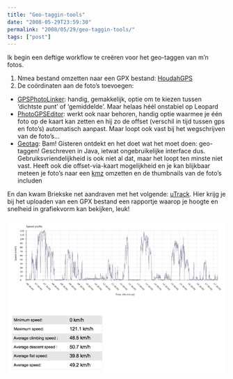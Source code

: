 ```yaml
---
title: "Geo-taggin-tools"
date: "2008-05-29T23:59:30"
permalink: "2008/05/29/geo-taggin-tools/"
tags: ["post"]
---
```

Ik begin een deftige workflow te creëren voor het geo-taggen van m’n fotos.

1. Nmea bestand omzetten naar een GPX bestand: [HoudahGPS](http://www.houdah.com/houdahGPS/index.html "http://www.houdah.com/houdahGPS/index.html")
2. De coördinaten aan de foto’s toevoegen:

* [GPSPhotoLinker](http://oregonstate.edu/~earlyj/gpsphotolinker/ "http://oregonstate.edu/~earlyj/gpsphotolinker/"): handig, gemakkelijk, optie om te kiezen tussen ‘dichtste punt’ of ‘gemiddelde’. Maar helaas héél onstabiel op Leopard
* [PhotoGPSEditor](http://www.mmisoftware.co.uk/pages/photogpseditor.php "http://www.mmisoftware.co.uk/pages/photogpseditor.php"): werkt ook naar behoren, handig optie waarmee je één foto op de kaart kan zetten en hij zo de offset (verschil in tijd tussen gps en foto’s) automatisch aanpast. Maar loopt ook vast bij het wegschrijven van de foto’s…
* [Geotag](http://geotag.sourceforge.net/ "http://geotag.sourceforge.net/"): Bam! Gisteren ontdekt en het doet wat het moet doen: geo-taggen! Geschreven in Java, ietwat ongebruikelijke interface dus. Gebruiksvriendelijkheid is ook niet al dat, maar het loopt ten minste niet vast. Heeft ook die offset-via-kaart mogelijkheid en je kan blijkbaar meteen je foto’s naar een [kmz](http://en.wikipedia.org/wiki/Keyhole_Markup_Language "http://en.wikipedia.org/wiki/Keyhole_Markup_Language") omzetten en de thumbnails van de foto’s includen

En dan kwam Briekske net aandraven met het volgende: [uTrack](http://utrack.crempa.net/ "http://utrack.crempa.net/"). Hier krijg je bij het uploaden van een GPX bestand een rapportje waarop je hoogte en snelheid in grafiekvorm kan bekijken, leuk!

[![](/images/blog/2008/05/afbeelding-1.png "Report")](/images/blog/2008/05/afbeelding-1.png)
